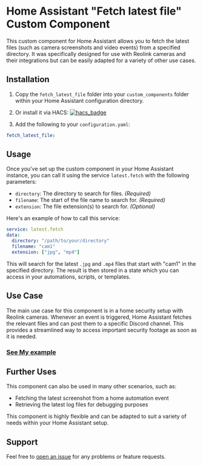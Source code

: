 # Home Assistant "Fetch latest file" Custom Component

This custom component for Home Assistant allows you to fetch the latest files (such as camera screenshots and video events) from a specified directory. It was specifically designed for use with Reolink cameras and their integrations but can be easily adapted for a variety of other use cases.

## Installation

1. Copy the `fetch_latest_file` folder into your `custom_components` folder within your Home Assistant configuration directory.
1. Or install it via HACS: [![hacs_badge](https://img.shields.io/badge/HACS-Custom-41BDF5.svg)](https://github.com/hacs/integration)

2. Add the following to your `configuration.yaml`:

```yaml
fetch_latest_file:
```

## Usage

Once you've set up the custom component in your Home Assistant instance, you can call it using the service `latest.fetch` with the following parameters:

- `directory`: The directory to search for files. *(Required)*
- `filename`: The start of the file name to search for. *(Required)*
- `extension`: The file extension(s) to search for. *(Optional)*

Here's an example of how to call this service:

```yaml
service: latest.fetch
data:
  directory: "/path/to/your/directory"
  filename: "cam1"
  extension: ["jpg", "mp4"]
```

This will search for the latest `.jpg` and `.mp4` files that start with "cam1" in the specified directory. The result is then stored in a state which you can access in your automations, scripts, or templates.

## Use Case

The main use case for this component is in a home security setup with Reolink cameras. Whenever an event is triggered, Home Assistant fetches the relevant files and can post them to a specific Discord channel. This provides a streamlined way to access important security footage as soon as it is needed.

### [See My example](https://github.com/bexem/Fetch-Lastest-file-HA-Custom-Component/wiki/Example)

## Further Uses

This component can also be used in many other scenarios, such as:

- Fetching the latest screenshot from a home automation event
- Retrieving the latest log files for debugging purposes

This component is highly flexible and can be adapted to suit a variety of needs within your Home Assistant setup.

## Support

Feel free to [open an issue](https://github.com/bexem/Fetch-Lastest-file-HA-Custom-Component/issues) for any problems or feature requests.
